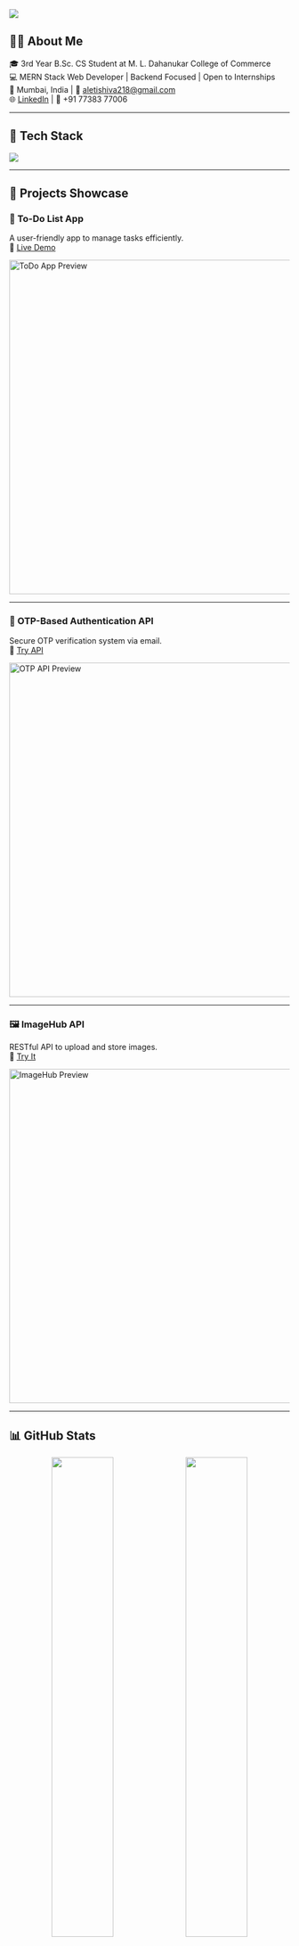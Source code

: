<!-- Banner -->
<img src="https://capsule-render.vercel.app/api?type=waving&color=0:4b6cb7,100:182848&height=180&section=header&text=Hi,%20I'm%20Shiva%20Aleti!&fontSize=32&fontColor=ffffff&fontAlignY=35&desc=Passionate%20MERN%20Stack%20Developer%20%7C%203rd%20Year%20CS%20Student&descAlignY=50&descAlign=50" />

<!-- Introduction -->
## 👨‍💻 About Me

🎓 3rd Year B.Sc. CS Student at M. L. Dahanukar College of Commerce  
💻 MERN Stack Web Developer | Backend Focused | Open to Internships  
📍 Mumbai, India | 📧 aletishiva218@gmail.com  
🌐 [LinkedIn](https://linkedin.com/in/shiva-aleti-b06443237/) | 📱 +91 77383 77006

---

<!-- Skills Section -->
## 💼 Tech Stack

<p align="left">
  <img src="https://skillicons.dev/icons?i=js,ts,nodejs,express,react,mongodb,postgres,php,html,css,tailwind,git,github" />
</p>

---

<!-- Project Section -->
## 🚀 Projects Showcase

### 📌 To-Do List App  
A user-friendly app to manage tasks efficiently.  
🔗 [Live Demo](https://todo-listwebapplication.netlify.app)

<img src="https://user-images.githubusercontent.com/00000000/your-image.gif" width="600" alt="ToDo App Preview" /> <!-- Replace with actual preview -->

---

### 🔐 OTP-Based Authentication API  
Secure OTP verification system via email.  
🔗 [Try API](https://otp-verification-server-6rwu.onrender.com/api/register)

<img src="https://user-images.githubusercontent.com/00000000/otp-preview.gif" width="600" alt="OTP API Preview" />

---

### 🖼️ ImageHub API  
RESTful API to upload and store images.  
🔗 [Try It](https://imagehub-n7dz.onrender.com/api/upload)

<img src="https://user-images.githubusercontent.com/00000000/imagehub-demo.gif" width="600" alt="ImageHub Preview" />

---

<!-- GitHub Stats -->
## 📊 GitHub Stats

<p align="center">
  <img src="https://github-readme-stats.vercel.app/api?username=shivaaleti&show_icons=true&theme=radical" width="47%" />
  <img src="https://github-readme-stats.vercel.app/api/top-langs/?username=shivaaleti&layout=compact&theme=radical" width="47%" />
</p>

---

<!-- Certification -->
## 📜 Certifications

- Microsoft Excel 2019 Associate  
- Azure AI Fundamentals (AI-900)  
- Web Development with MongoDB & React  
- SQL for Beginners – Great Learning

---

<!-- Contact -->
## 🤝 Connect with Me

<p align="left">
  <a href="https://linkedin.com/in/shiva-aleti-b06443237/"><img src="https://img.shields.io/badge/LinkedIn-blue?style=for-the-badge&logo=linkedin" /></a>
  <a href="mailto:aletishiva218@gmail.com"><img src="https://img.shields.io/badge/Gmail-red?style=for-the-badge&logo=gmail&logoColor=white" /></a>
  <a href="https://github.com/shivaaleti"><img src="https://img.shields.io/badge/GitHub-black?style=for-the-badge&logo=github" /></a>
</p>

---

<!-- Footer Quote -->
> “Striving for simplicity in logic, clarity in code, and purpose in every project.”

<!-- Footer Wave -->
<img src="https://capsule-render.vercel.app/api?type=waving&color=0:182848,100:4b6cb7&height=120&section=footer"/>
